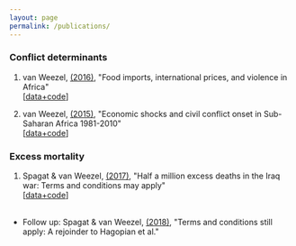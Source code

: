 ```yaml
---
layout: page
permalink: /publications/
---
```

### Conflict determinants
1. van Weezel, [(2016)](https://doi.org/10.1093/oep/gpw015), "Food imports, international prices, and violence in Africa"<br> 
[[data+code](https://github.com/CommonEconomist/publications/tree/master/OEP_2016)]

2. van Weezel, [(2015)](http://www.tandfonline.com/doi/full/10.1080/10242694.2014.887489), "Economic shocks and civil conflict onset in Sub-Saharan Africa 1981-2010"<br>
[[data+code](https://github.com/CommonEconomist/publications/tree/master/DPE_2015)]

### Excess mortality

1. Spagat & van Weezel, [(2017)](http://journals.sagepub.com/doi/full/10.1177/2053168017732642), "Half a million excess deaths in the Iraq war: Terms and conditions may apply"<br>
[[data+code](https://github.com/CommonEconomist/publications/tree/master/RAP_2017)] <br><br>
- Follow up: Spagat & van Weezel, [(2018)](http://journals.sagepub.com/doi/full/10.1177/2053168018757858), "Terms and conditions still apply: A rejoinder to Hagopian et al."
